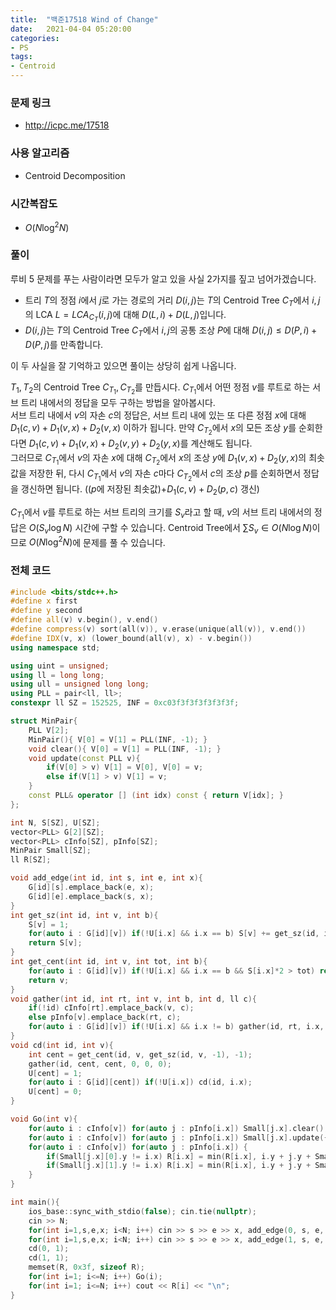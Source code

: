```yaml
---
title:  "백준17518 Wind of Change"
date:   2021-04-04 05:20:00
categories:
- PS
tags:
- Centroid
---
```


### 문제 링크
* http://icpc.me/17518

### 사용 알고리즘
* Centroid Decomposition

### 시간복잡도
* $O(N \log^2 N)$

### 풀이
루비 5 문제를 푸는 사람이라면 모두가 알고 있을 사실 2가지를 짚고 넘어가겠습니다.

* 트리 $T$의 정점 $i$에서 $j$로 가는 경로의 거리 $D(i, j)$는 $T$의 Centroid Tree $C_T$에서 $i, j$의 LCA $L = LCA_{C_T}(i, j)$에 대해 $D(L, i) + D(L, j)$입니다.
* $D(i, j)$는 $T$의 Centroid Tree $C_T$에서 $i, j$의 공통 조상 $P$에 대해 $D(i, j) \leq D(P, i) + D(P, j)$를 만족합니다.

이 두 사실을 잘 기억하고 있으면 풀이는 상당히 쉽게 나옵니다.

$T_1, T_2$의 Centroid Tree $C_{T_1}, C_{T_2}$를 만듭시다. $C_{T_1}$에서 어떤 정점 $v$를 루트로 하는 서브 트리 내에서의 정답을 모두 구하는 방법을 알아봅시다.<br>서브 트리 내에서 $v$의 자손 $c$의 정답은, 서브 트리 내에 있는 또 다른 정점 $x$에 대해 $D_1(c, v) + D_1(v, x) + D_2(v, x)$ 이하가 됩니다. 만약 $C_{T_2}$에서 $x$의 모든 조상 $y$를 순회한다면 $D_1(c, v) + D_1(v, x) + D_2(v, y) + D_2(y, x)$를 계산해도 됩니다.<br>그러므로 $C_{T_1}$에서 $v$의 자손 $x$에 대해 $C_{T_2}$에서 $x$의 조상 $y$에 $D_1(v, x) + D_2(y, x)$의 최솟값을 저장한 뒤, 다시 $C_{T_1}$에서 $v$의 자손 $c$마다 $C_{T_2}$에서 $c$의 조상 $p$를 순회하면서 정답을 갱신하면 됩니다. (($p$에 저장된 최솟값)$+ D_1(c, v) + D_2(p, c)$ 갱신)

$C_{T_1}$에서 $v$를 루트로 하는 서브 트리의 크기를 $S_v$라고 할 때, $v$의 서브 트리 내에서의 정답은 $O(S_v \log N)$ 시간에 구할 수 있습니다. Centroid Tree에서 $\sum S_v \in O(N \log N)$이므로 $O(N \log^2 N)$에 문제를 풀 수 있습니다.

### 전체 코드
```cpp
#include <bits/stdc++.h>
#define x first
#define y second
#define all(v) v.begin(), v.end()
#define compress(v) sort(all(v)), v.erase(unique(all(v)), v.end())
#define IDX(v, x) (lower_bound(all(v), x) - v.begin())
using namespace std;

using uint = unsigned;
using ll = long long;
using ull = unsigned long long;
using PLL = pair<ll, ll>;
constexpr ll SZ = 152525, INF = 0xc03f3f3f3f3f3f3f;

struct MinPair{
    PLL V[2];
    MinPair(){ V[0] = V[1] = PLL(INF, -1); }
    void clear(){ V[0] = V[1] = PLL(INF, -1); }
    void update(const PLL v){
        if(V[0] > v) V[1] = V[0], V[0] = v;
        else if(V[1] > v) V[1] = v;
    }
    const PLL& operator [] (int idx) const { return V[idx]; }
};

int N, S[SZ], U[SZ];
vector<PLL> G[2][SZ];
vector<PLL> cInfo[SZ], pInfo[SZ];
MinPair Small[SZ];
ll R[SZ];

void add_edge(int id, int s, int e, int x){
    G[id][s].emplace_back(e, x);
    G[id][e].emplace_back(s, x);
}
int get_sz(int id, int v, int b){
    S[v] = 1;
    for(auto i : G[id][v]) if(!U[i.x] && i.x == b) S[v] += get_sz(id, i.x, v);
    return S[v];
}
int get_cent(int id, int v, int tot, int b){
    for(auto i : G[id][v]) if(!U[i.x] && i.x == b && S[i.x]*2 > tot) return get_cent(id, i.x, tot, v);
    return v;
}
void gather(int id, int rt, int v, int b, int d, ll c){
    if(!id) cInfo[rt].emplace_back(v, c);
    else pInfo[v].emplace_back(rt, c);
    for(auto i : G[id][v]) if(!U[i.x] && i.x != b) gather(id, rt, i.x, v, d+1, c+i.y);
}
void cd(int id, int v){
    int cent = get_cent(id, v, get_sz(id, v, -1), -1);
    gather(id, cent, cent, 0, 0, 0);
    U[cent] = 1;
    for(auto i : G[id][cent]) if(!U[i.x]) cd(id, i.x);
    U[cent] = 0;
}

void Go(int v){
    for(auto i : cInfo[v]) for(auto j : pInfo[i.x]) Small[j.x].clear();
    for(auto i : cInfo[v]) for(auto j : pInfo[i.x]) Small[j.x].update({i.y+j.y, i.x});
    for(auto i : cInfo[v]) for(auto j : pInfo[i.x]) {
        if(Small[j.x][0].y != i.x) R[i.x] = min(R[i.x], i.y + j.y + Small[j.x][0].x);
        if(Small[j.x][1].y != i.x) R[i.x] = min(R[i.x], i.y + j.y + Small[j.x][1].x);
    }
}

int main(){
    ios_base::sync_with_stdio(false); cin.tie(nullptr);
    cin >> N;
    for(int i=1,s,e,x; i<N; i++) cin >> s >> e >> x, add_edge(0, s, e, x);
    for(int i=1,s,e,x; i<N; i++) cin >> s >> e >> x, add_edge(1, s, e, x);
    cd(0, 1);
    cd(1, 1);
    memset(R, 0x3f, sizeof R);
    for(int i=1; i<=N; i++) Go(i);
    for(int i=1; i<=N; i++) cout << R[i] << "\n";
}
```
